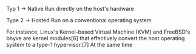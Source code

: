 Typ 1 -> Native
    Run directly on the host's hardware

Type 2 -> Hosted
    Run on a conventional operating system

For instance, Linux's Kernel-based Virtual Machine (KVM) and FreeBSD's bhyve are kernel modules[6] that effectively convert the host operating system to a type-1 hypervisor.[7] At the same time